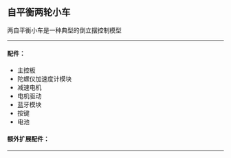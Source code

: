 ## 自平衡两轮小车

两自平衡小车是一种典型的倒立摆控制模型

---

#### 配件：
- 主控板
- 陀螺仪加速度计模块
- 减速电机
- 电机驱动
- 蓝牙模块
- 按键
- 电池

#### 额外扩展配件：


---
